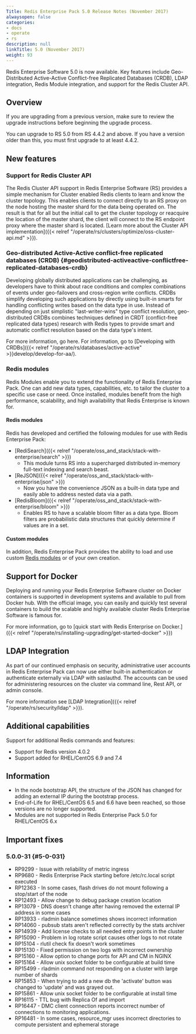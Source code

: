 ```yaml
---
Title: Redis Enterprise Pack 5.0 Release Notes (November 2017)
alwaysopen: false
categories:
- docs
- operate
- rs
description: null
linkTitle: 5.0 (November 2017)
weight: 93
---
```

Redis Enterprise Software 5.0 is now available. Key features include
Geo-Distributed Active-Active Conflict-free Replicated Databases (CRDB),
LDAP integration, Redis Module integration, and support for the Redis
Cluster API.

## Overview

If you are upgrading from a previous version, make sure to review the
upgrade instructions before beginning the upgrade process.

You can upgrade to RS 5.0 from RS 4.4.2 and above. If you have a version
older than this, you must first upgrade to at least 4.4.2.

## New features

### Support for Redis Cluster API

The Redis Cluster API support in Redis Enterprise Software (RS) provides
a simple mechanism for Cluster enabled Redis clients to learn and know
the cluster topology. This enables clients to connect directly to an RS
proxy on the node hosting the master shard for the data being operated
on. The result is that for all but the initial call to get the cluster
topology or reacquire the location of the master shard, the client will
connect to the RS endpoint proxy where the master shard is located.
[Learn more about the Cluster API
implementation]({{< relref "/operate/rs/clusters/optimize/oss-cluster-api.md" >}}).

### Geo-distributed Active-Active conflict-free replicated databases (CRDB) {#geodistributed-activeactive-conflictfree-replicated-databases-crdb}

Developing globally distributed applications can be challenging, as
developers have to think about race conditions and complex combinations
of events under geo-failovers and cross-region write conflicts. CRDBs
simplify developing such applications by directly using built-in smarts
for handling conflicting writes based on the data type in use. Instead
of depending on just simplistic "last-writer-wins" type conflict
resolution, geo-distributed CRDBs combines techniques defined in CRDT
(conflict-free replicated data types) research with Redis types to
provide smart and automatic conflict resolution based on the data type's
intent.

For more information, go here. For information, go to [Developing with
CRDBs]({{< relref "/operate/rs/databases/active-active" >}}develop/develop-for-aa/).

### Redis modules

Redis Modules enable you to extend the functionality of Redis Enterprise
Pack. One can add new data types, capabilities, etc. to tailor the
cluster to a specific use case or need. Once installed, modules benefit
from the high performance, scalability, and high availability that Redis
Enterprise is known for.

#### Redis modules

Redis has developed and certified the following modules for use with 
Redis Enterprise Pack:

- [RediSearch]({{< relref "/operate/oss_and_stack/stack-with-enterprise/search" >}})
    - This module turns RS into a supercharged distributed in-memory
      full-text indexing and search beast.
- [ReJSON]({{< relref "/operate/oss_and_stack/stack-with-enterprise/json" >}})
    - Now you have the convenience JSON as a built-in data type and
      easily able to address nested data via a path.
- [RedisBloom]({{< relref "/operate/oss_and_stack/stack-with-enterprise/bloom" >}})
    - Enables RS to have a scalable bloom filter as a data type. Bloom
      filters are probabilistic data structures that
      quickly determine if values are in a set.

#### Custom modules

In addition, Redis Enterprise Pack provides the ability to load and use
custom [Redis modules](https://redislabs.com/community/redis-modules-hub/) or of
your own creation.

## Support for Docker

Deploying and running your Redis Enterprise Software cluster on Docker
containers is supported in development systems and
available to pull from Docker hub. With the official image, you can
easily and quickly test several containers to build the scalable
and highly available cluster Redis Enterprise Software is famous for.

For more information, go to [quick start with Redis Enterprise on
Docker.]({{< relref "/operate/rs/installing-upgrading/get-started-docker" >}})

## LDAP Integration

As part of our continued emphasis on security, administrative user
accounts in Redis Enterprise Pack can now use either built-in
authentication or authenticate externally via LDAP with saslauthd. The
accounts can be used for administering resources on the cluster via
command line, Rest API, or admin console.

For more information see [LDAP
Integration]({{< relref "/operate/rs/security/ldap" >}}).

## Additional capabilities

Support for additional Redis commands and features:

- Support for Redis version 4.0.2
- Support added for RHEL/CentOS 6.9 and 7.4

## Information

- In the node bootstrap API, the structure of the JSON has changed for
    adding an external IP during the bootstrap process.
- End-of-Life for RHEL/CentOS 6.5 and 6.6 have been reached, so those
    versions are no longer supported.
- Modules are not supported in Redis Enterprise Pack 5.0 for
    RHEL/CentOS 6.x

## Important fixes

### 5.0.0-31 {#5-0-031}

- RP9299 - Issue with reliability of metric ingress
- RP9680 - Redis Enterprise Pack starting before /etc/rc.local script
    executed
- RP12363 - In some cases, flash drives do not mount following a
    stop/start of the node
- RP12493 - Allow change to debug package creation location
- RP13079 - DNS doesn't change after having removed the external IP
    address in some cases
- RP13933 - rladmin balance sometimes shows incorrect information
- RP14060 - pubsub stats aren't reflected correctly by the stats
    archiver
- RP14939 - Add license checks to all needed entry points in the
    cluster
- RP15090 - Problem in log rotate script causes other logs to not
    rotate
- RP15104 - rlutil check fix doesn't work sometimes
- RP15130 - Fixed permission on two logs with incorrect ownership
- RP15160 - Allow option to change ports for API and CM in NGINX
- RP15164 - Allow unix socket folder to be configurable at build time
- RP15499 - rladmin command not responding on a cluster with large
    number of shards
- RP15853 - When trying to add a new db the 'activate' button was
    changed to 'update' and was grayed out.
- RP15861 - Allow unix socket folder to be configurable at install
    time
- RP16115 - TTL bug with Replica Of and import
- RP16447 - DMC client connection reports incorrect number of
    connections to monitoring applications.
- RP16481 - In some cases, resource_mgr uses incorrect directories
    to compute persistent and ephemeral storage
